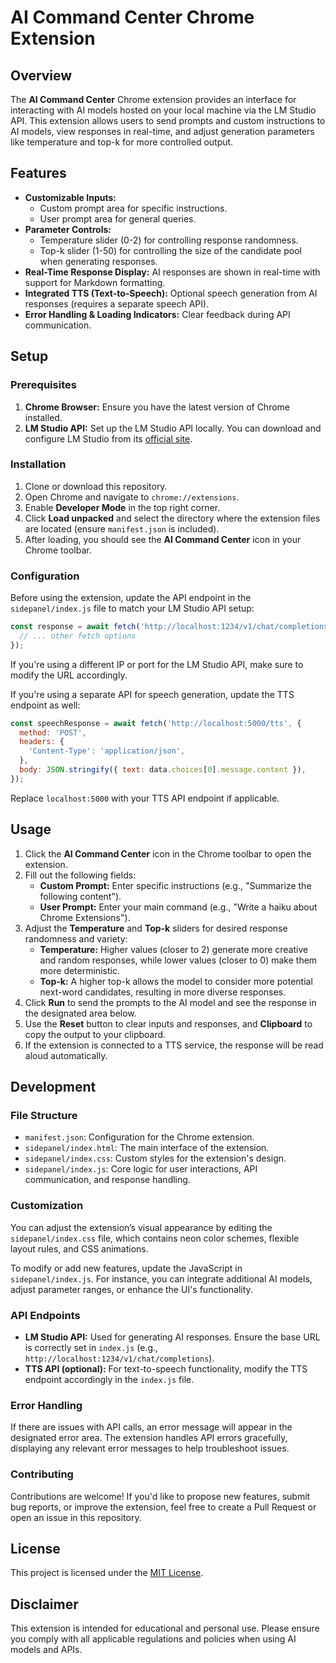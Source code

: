 # AI Command Center Chrome Extension

## Overview

The **AI Command Center** Chrome extension provides an interface for interacting with AI models hosted on your local machine via the LM Studio API. This extension allows users to send prompts and custom instructions to AI models, view responses in real-time, and adjust generation parameters like temperature and top-k for more controlled output.

## Features

- **Customizable Inputs:**
  - Custom prompt area for specific instructions.
  - User prompt area for general queries.
- **Parameter Controls:**  
  - Temperature slider (0-2) for controlling response randomness.
  - Top-k slider (1-50) for controlling the size of the candidate pool when generating responses.
- **Real-Time Response Display:** AI responses are shown in real-time with support for Markdown formatting.
- **Integrated TTS (Text-to-Speech):** Optional speech generation from AI responses (requires a separate speech API).
- **Error Handling & Loading Indicators:** Clear feedback during API communication.

## Setup

### Prerequisites

1. **Chrome Browser:** Ensure you have the latest version of Chrome installed.
2. **LM Studio API:** Set up the LM Studio API locally. You can download and configure LM Studio from its [official site](https://lmstudio.ai).

### Installation

1. Clone or download this repository.
2. Open Chrome and navigate to `chrome://extensions`.
3. Enable **Developer Mode** in the top right corner.
4. Click **Load unpacked** and select the directory where the extension files are located (ensure `manifest.json` is included).
5. After loading, you should see the **AI Command Center** icon in your Chrome toolbar.

### Configuration

Before using the extension, update the API endpoint in the `sidepanel/index.js` file to match your LM Studio API setup:

```javascript
const response = await fetch('http://localhost:1234/v1/chat/completions', {
  // ... other fetch options
});
```

If you're using a different IP or port for the LM Studio API, make sure to modify the URL accordingly.

If you're using a separate API for speech generation, update the TTS endpoint as well:

```javascript
const speechResponse = await fetch('http://localhost:5000/tts', {
  method: 'POST',
  headers: {
    'Content-Type': 'application/json',
  },
  body: JSON.stringify({ text: data.choices[0].message.content }),
});
```

Replace `localhost:5000` with your TTS API endpoint if applicable.

## Usage

1. Click the **AI Command Center** icon in the Chrome toolbar to open the extension.
2. Fill out the following fields:
   - **Custom Prompt:** Enter specific instructions (e.g., "Summarize the following content").
   - **User Prompt:** Enter your main command (e.g., "Write a haiku about Chrome Extensions").
3. Adjust the **Temperature** and **Top-k** sliders for desired response randomness and variety:
   - **Temperature:** Higher values (closer to 2) generate more creative and random responses, while lower values (closer to 0) make them more deterministic.
   - **Top-k:** A higher top-k allows the model to consider more potential next-word candidates, resulting in more diverse responses.
4. Click **Run** to send the prompts to the AI model and see the response in the designated area below.
5. Use the **Reset** button to clear inputs and responses, and **Clipboard** to copy the output to your clipboard.
6. If the extension is connected to a TTS service, the response will be read aloud automatically.

## Development

### File Structure

- `manifest.json`: Configuration for the Chrome extension.
- `sidepanel/index.html`: The main interface of the extension.
- `sidepanel/index.css`: Custom styles for the extension's design.
- `sidepanel/index.js`: Core logic for user interactions, API communication, and response handling.

### Customization

You can adjust the extension’s visual appearance by editing the `sidepanel/index.css` file, which contains neon color schemes, flexible layout rules, and CSS animations.

To modify or add new features, update the JavaScript in `sidepanel/index.js`. For instance, you can integrate additional AI models, adjust parameter ranges, or enhance the UI's functionality.

### API Endpoints

- **LM Studio API:** Used for generating AI responses. Ensure the base URL is correctly set in `index.js` (e.g., `http://localhost:1234/v1/chat/completions`).
- **TTS API (optional):** For text-to-speech functionality, modify the TTS endpoint accordingly in the `index.js` file.

### Error Handling

If there are issues with API calls, an error message will appear in the designated error area. The extension handles API errors gracefully, displaying any relevant error messages to help troubleshoot issues.

### Contributing

Contributions are welcome! If you'd like to propose new features, submit bug reports, or improve the extension, feel free to create a Pull Request or open an issue in this repository.

## License

This project is licensed under the [MIT License](LICENSE).

## Disclaimer

This extension is intended for educational and personal use. Please ensure you comply with all applicable regulations and policies when using AI models and APIs.